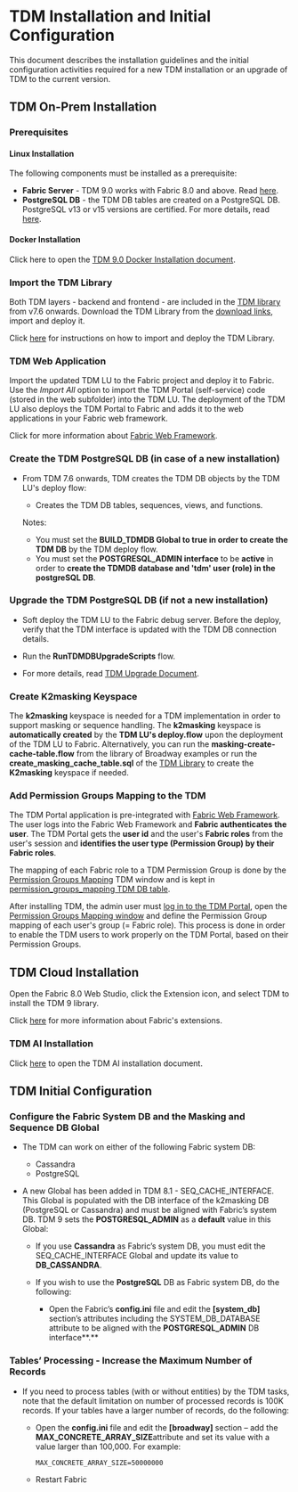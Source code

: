 # TDM Installation and Initial Configuration

This document describes the installation guidelines and the initial configuration activities required for a new TDM installation or an upgrade of TDM to the current version.

## TDM On-Prem Installation 

### Prerequisites

#### Linux Installation 

The following components must be installed as a prerequisite:

- **Fabric Server** - TDM 9.0 works with Fabric 8.0 and above. Read [here](/articles/98_maintenance_and_operational/Installations/Linux/02_Fabric_7.x.x_Setup.md).
- **PostgreSQL DB** - the TDM DB tables are created on a PostgreSQL DB. PostgreSQL v13 or v15 versions are certified. For more details, read [here](/articles/98_maintenance_and_operational/Installations/Linux/PGSQL_setup.md).

#### Docker Installation 

Click here to open the [TDM 9.0 Docker Installation document](/articles/98_maintenance_and_operational/Installations/Docker/TDM/TDM_Docker_Installation_V9.0.md).

### Import the TDM Library

Both TDM layers - backend and frontend - are included in the [TDM library](/articles/TDM/tdm_implementation/04_fabric_tdm_library.md) from v7.6 onwards.
Download the TDM Library from the [download links](https://k2view.sharepoint.com/:w:/r/sites/KS/_layouts/15/Doc.aspx?sourcedoc=%7BAD4D11C5-FC8E-4794-AD25-B31ECE391ED4%7D&file=TDM%208.1.0_download_links.docx&action=default&mobileredirect=true), import and deploy it.

Click [here](/articles/TDM/tdm_implementation/04_fabric_tdm_library.md) for instructions on how to import and deploy the TDM Library.

### TDM Web Application

Import the updated TDM LU to the Fabric project and deploy it to Fabric. Use the *Import All* option to import the TDM Portal (self-service) code (stored in the web subfolder) into the TDM LU. The deployment of the TDM LU also deploys the TDM Portal to Fabric and adds it to the web applications in your Fabric web framework.

Click for more information about [Fabric Web Framework](/articles/30_web_framework/01_web_framework_overview.md).


### Create the TDM PostgreSQL DB (in case of a new installation)

- From TDM 7.6 onwards, TDM creates the TDM DB objects by the TDM LU's deploy flow:

  - Creates the TDM DB tables, sequences, views, and functions.

  Notes: 

  - You must set the **BUILD_TDMDB Global to true in order to create the TDM DB** by the TDM deploy flow.
  - You must set the **POSTGRESQL_ADMIN interface** to be **active** in order to **create the TDMDB database and 'tdm' user (role) in the postgreSQL DB**.

### Upgrade the TDM PostgreSQL DB (if not a new installation)

- Soft deploy the TDM LU to the Fabric debug server. Before the deploy, verify that the TDM interface is updated with the TDM DB connection details.
- Run the **RunTDMDBUpgradeScripts** flow. 

- For more details, read [TDM Upgrade Document](Release_Notes_And_Upgrade/TDM-V9.0/TDM_Upgrade_Procedure_to_V9.0.pdf).


### Create K2masking Keyspace

The **k2masking** keyspace is needed for a TDM implementation in order to support masking or sequence handling. The **k2masking** keyspace is **automatically created** by the **TDM LU's deploy.flow** upon the deployment of the TDM LU to Fabric. Alternatively, you can run the **masking-create-cache-table.flow** from the library of Broadway examples or run the **create_masking_cache_table.sql** of the [TDM Library](/articles/TDM/tdm_implementation/04_fabric_tdm_library.md) to create the **K2masking** keyspace if needed.

### Add Permission Groups Mapping to the TDM

The TDM Portal application is pre-integrated with [Fabric Web Framework](/articles/30_web_framework/02_preintegrated_apps_overview.md). The user logs into the Fabric Web Framework and **Fabric authenticates the user**. The TDM Portal gets the **user id** and the user's **Fabric roles** from the user's session and **identifies the user type (Permission Group) by their Fabric roles**.

The mapping of each Fabric role to a TDM Permission Group is done by the [Permission Groups Mapping](/articles/TDM/tdm_gui/02a_permission_group_mapping_window.md) TDM window and is kept in [permission_groups_mapping TDM DB table](/articles/TDM/tdm_architecture/02_tdm_database.md#permission_groups_mapping).

After installing TDM, the admin user must [log in to the TDM Portal](/articles/TDM/tdm_gui/01_tdm_gui_overview.md#tdm-gui---login), open the [Permission Groups Mapping window](/articles/TDM/tdm_gui/02a_permission_group_mapping_window.md) and define the Permission Group mapping of each user's group (= Fabric role). This process is done in order to enable the TDM users to work properly on the TDM Portal, based on their Permission Groups.



## TDM Cloud Installation 

Open the Fabric 8.0 Web Studio,  click the Extension icon, and select TDM to install the TDM 9 library.

Click [here](/articles/04_fabric_studio/28_web_k2exchange.md) for more information about Fabric's extensions. 



### TDM AI Installation

Click [here](TDM_AI_Installation_V9.0.md) to open the TDM AI installation document.



## TDM Initial Configuration

### Configure the Fabric System DB and the Masking and Sequence DB Global

- The TDM can work on either of the following Fabric system DB: 

  - Cassandra
  - PostgreSQL

- A new Global has been added in TDM 8.1 - SEQ_CACHE_INTERFACE. This Global is populated with the DB interface of the k2masking DB (PostgreSQL or Cassandra) and must be aligned with Fabric’s system DB. TDM 9 sets the **POSTGRESQL_ADMIN** as a **default** value in this Global:

  - If you use **Cassandra** as Fabric’s system DB, you must edit the SEQ_CACHE_INTERFACE Global and update its value to **DB_CASSANDRA**.

  - If you wish to use the **PostgreSQL** DB as Fabric system DB, do the following:
    - Open the Fabric’s **config.ini** file and edit the **[system_db]** section’s attributes including the SYSTEM_DB_DATABASE attribute to be aligned with the **POSTGRESQL_ADMIN** DB interface**.** 

### Tables’ Processing - Increase the Maximum Number of Records

- If you need to process tables (with or without entities) by the TDM tasks, note that the default limitation on number of processed records is 100K records. If your tables have a larger number of records, do the following:

  - Open the **config.ini** file and edit the **[broadway]** section – add the **MAX_CONCRETE_ARRAY_SIZE**attribute and set its value with a value larger than 100,000. For example: 

    ```
    MAX_CONCRETE_ARRAY_SIZE=50000000
    ```

    

  - Restart Fabric
